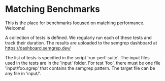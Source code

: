# Matching Benchmarks

This is the place for benchmarks focused on matching performance. Welcome!

A collection of tests is defined. We regularly run each of these tests and
track their duration. The results are uploaded to the semgrep dashboard at
https://dashboard.semgrep.dev/

The list of tests is specified in the script 'run-perf-suite'.
The input files used in the tests are in the 'input' folder. For test 'foo',
there must be one file 'input/foo.sgrep' that contains the semgrep pattern.
The target file can be any file in 'input/'.
